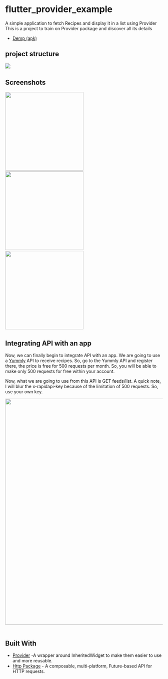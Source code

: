 # flutter_provider_example

A simple application to fetch Recipes and display it in a list using Provider
This is a project to train on Provider package and discover all its details

* [Demp (apk)](https://www.mediafire.com/file/fvj7rda1j5eewtb/Recipes+App+With+Provider.apk/file)

## project structure
<img src="https://i.ibb.co/48Cszsp/Untitled.png">&nbsp;

## Screenshots
<img src="https://i.ibb.co/nRvmQzz/Screenshot-1691837332.png" width="250">&nbsp;
<img src="https://i.ibb.co/7ndqYDv/Screenshot-1691837346.png" width="250">&nbsp;
<img src="https://i.ibb.co/SwV89zV/Screenshot-1691837350.png" width="250">&nbsp;

## Integrating API with an app
Now, we can finally begin to integrate API with an app. We are going to use a [Yummly](https://rapidapi.com/apidojo/api/yummly2) API to receive recipes. So, go to the Yummly API and register there, the price is free for 500 requests per month. So, you will be able to make only 500 requests for free within your account.

Now, what we are going to use from this API is GET feeds/list. A quick note, I will blur the x-rapidapi-key because of the limitation of 500 requests. So, use your own key.

<img src="https://i.ibb.co/vxrXYpV/oflutter-yummly-1024x545.png" width="720">&nbsp;
## Built With

* [Provider](https://pub.dev/packages/provider/example) -A wrapper around InheritedWidget to make them easier to use and more reusable.
* [Http Package](https://pub.dev/packages/http) - A composable, multi-platform, Future-based API for HTTP requests.
